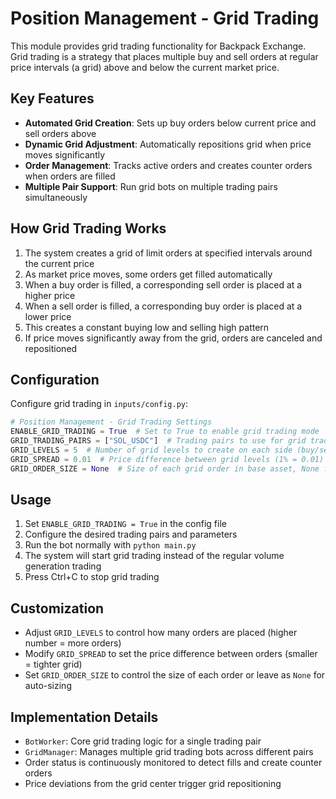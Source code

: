 # Position Management - Grid Trading

This module provides grid trading functionality for Backpack Exchange. Grid trading is a strategy that places multiple buy and sell orders at regular price intervals (a grid) above and below the current market price.

## Key Features

- **Automated Grid Creation**: Sets up buy orders below current price and sell orders above
- **Dynamic Grid Adjustment**: Automatically repositions grid when price moves significantly
- **Order Management**: Tracks active orders and creates counter orders when orders are filled
- **Multiple Pair Support**: Run grid bots on multiple trading pairs simultaneously

## How Grid Trading Works

1. The system creates a grid of limit orders at specified intervals around the current price
2. As market price moves, some orders get filled automatically
3. When a buy order is filled, a corresponding sell order is placed at a higher price
4. When a sell order is filled, a corresponding buy order is placed at a lower price
5. This creates a constant buying low and selling high pattern
6. If price moves significantly away from the grid, orders are canceled and repositioned

## Configuration

Configure grid trading in `inputs/config.py`:

```python
# Position Management - Grid Trading Settings
ENABLE_GRID_TRADING = True  # Set to True to enable grid trading mode
GRID_TRADING_PAIRS = ["SOL_USDC"]  # Trading pairs to use for grid trading
GRID_LEVELS = 5  # Number of grid levels to create on each side (buy/sell)
GRID_SPREAD = 0.01  # Price difference between grid levels (1% = 0.01)
GRID_ORDER_SIZE = None  # Size of each grid order in base asset, None for auto-calculation
```

## Usage

1. Set `ENABLE_GRID_TRADING = True` in the config file
2. Configure the desired trading pairs and parameters
3. Run the bot normally with `python main.py`
4. The system will start grid trading instead of the regular volume generation trading
5. Press Ctrl+C to stop grid trading

## Customization

- Adjust `GRID_LEVELS` to control how many orders are placed (higher number = more orders)
- Modify `GRID_SPREAD` to set the price difference between orders (smaller = tighter grid)
- Set `GRID_ORDER_SIZE` to control the size of each order or leave as `None` for auto-sizing

## Implementation Details

- `BotWorker`: Core grid trading logic for a single trading pair
- `GridManager`: Manages multiple grid trading bots across different pairs
- Order status is continuously monitored to detect fills and create counter orders
- Price deviations from the grid center trigger grid repositioning